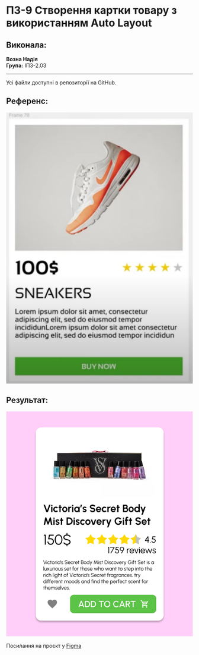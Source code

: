 # ПЗ-9 Створення картки товару з використанням Auto Layout

## Виконала:
**Возна Надія**  
**Група:** ІПЗ-2.03

---
Усі файли доступні в репозиторії на GitHub.

## Референс:
![1](https://github.com/nadyavozna/UX-UI-N.Vozna/blob/main/workshop_9/Reference.svg)

## Результат:
![2](https://github.com/nadyavozna/UX-UI-N.Vozna/blob/main/workshop_9/Frame.svg)


Посилання на проєкт у [Figma](https://www.figma.com/design/3V5konQLEReujM4RufL6mb/9?node-id=1-3&t=wVXwc9q6XBYhXrFt-1)
